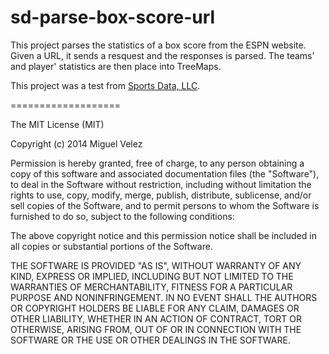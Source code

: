 sd-parse-box-score-url
===================

This project parses the statistics of a box score from the ESPN website. Given a URL, it sends a resquest and the responses is parsed. The teams' and player' statistics are then place into TreeMaps.

This project was a test from [Sports Data, LLC](http://www.sportsdatallc.com/).

===================

The MIT License (MIT)

Copyright (c) 2014 Miguel Velez

Permission is hereby granted, free of charge, to any person obtaining a copy
of this software and associated documentation files (the "Software"), to deal
in the Software without restriction, including without limitation the rights
to use, copy, modify, merge, publish, distribute, sublicense, and/or sell
copies of the Software, and to permit persons to whom the Software is
furnished to do so, subject to the following conditions:

The above copyright notice and this permission notice shall be included in all
copies or substantial portions of the Software.

THE SOFTWARE IS PROVIDED "AS IS", WITHOUT WARRANTY OF ANY KIND, EXPRESS OR
IMPLIED, INCLUDING BUT NOT LIMITED TO THE WARRANTIES OF MERCHANTABILITY,
FITNESS FOR A PARTICULAR PURPOSE AND NONINFRINGEMENT. IN NO EVENT SHALL THE
AUTHORS OR COPYRIGHT HOLDERS BE LIABLE FOR ANY CLAIM, DAMAGES OR OTHER
LIABILITY, WHETHER IN AN ACTION OF CONTRACT, TORT OR OTHERWISE, ARISING FROM,
OUT OF OR IN CONNECTION WITH THE SOFTWARE OR THE USE OR OTHER DEALINGS IN THE
SOFTWARE.
